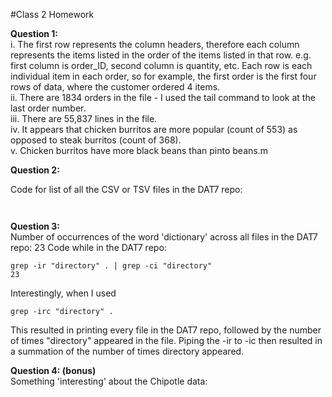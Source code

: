 #Class 2 Homework

**Question 1:**  
i. The first row represents the column headers, therefore each column represents the items 
listed in the order of the items listed in that row. e.g. first column is order_ID, second 
column is quantity, etc. Each row is each individual item in each order, so for example, 
the first order is the first four rows of data, where the customer ordered 4 items.    
ii. There are 1834 orders in the file - I used the tail command to look at the last order 
number.  
iii. There are 55,837 lines in the file.   
iv. It appears that chicken burritos are more popular (count of 553) as opposed to steak
burritos (count of 368).  
v. Chicken burritos have more black beans than pinto beans.m

**Question 2:**  

Code for list of all the CSV or TSV files in the DAT7 repo:
```


```

**Question 3:**  
Number of occurrences of the word 'dictionary' across all files in the DAT7 repo: 23
Code while in the DAT7 repo:
```
grep -ir "directory" . | grep -ci "directory"
23
```
Interestingly, when I used 
```
grep -irc "directory" . 
```
This resulted in printing every file in the DAT7 repo, followed by the number of times
"directory" appeared in the file.  Piping the -ir to -ic then resulted in a summation of
the number of times directory appeared.  

**Question 4: (bonus)**  
Something 'interesting' about the Chipotle data:

